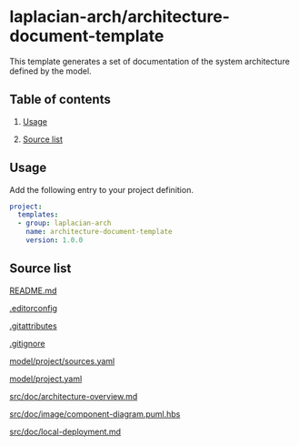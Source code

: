 <!-- @head-content@ -->
# laplacian-arch/architecture-document-template

This template generates a set of documentation of the system architecture defined by the  model.

<!-- @head-content@ -->

<!-- @toc@ -->
## Table of contents
1. [Usage](#usage)


1. [Source list](#source-list)



<!-- @toc@ -->

<!-- @main-content@ -->
## Usage

Add the following entry to your project definition.
```yaml
project:
  templates:
  - group: laplacian-arch
    name: architecture-document-template
    version: 1.0.0
```




## Source list


[README.md](<./README.md>)

[.editorconfig](<./.editorconfig>)

[.gitattributes](<./.gitattributes>)

[.gitignore](<./.gitignore>)

[model/project/sources.yaml](<./model/project/sources.yaml>)

[model/project.yaml](<./model/project.yaml>)

[src/doc/architecture-overview.md](<./src/doc/architecture-overview.md>)

[src/doc/image/component-diagram.puml.hbs](<./src/doc/image/component-diagram.puml.hbs>)

[src/doc/local-deployment.md](<./src/doc/local-deployment.md>)





<!-- @main-content@ -->